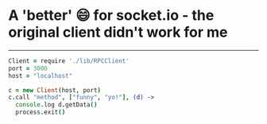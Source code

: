 # A 'better' :smile: for socket.io - the original client didn't work for me
-----------------------------------------
```coffeescript
Client = require './lib/RPCClient'
port = 3000
host = "localhost"

c = new Client(host, port)
c.call "method", ["funny", "yo!"], (d) ->
  console.log d.getData()
  process.exit()
```

